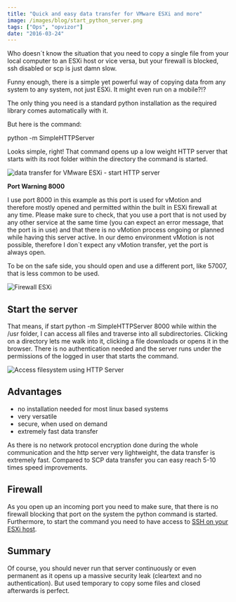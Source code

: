 ```yaml
---
title: "Quick and easy data transfer for VMware ESXi and more"
image: /images/blog/start_python_server.png
tags: ["Ops", "opvizor"]
date: "2016-03-24"
---
```


Who doesn´t know the situation that you need to copy a single file from your local computer to an ESXi host or vice versa, but your firewall is blocked, ssh disabled or scp is just damn slow.

Funny enough, there is a simple yet powerful way of copying data from any system to any system, not just ESXi. It might even run on a mobile?!?

The only thing you need is a standard python installation as the required library comes automatically with it.

But here is the command: 

python -m SimpleHTTPServer <Port>

Looks simple, right! That command opens up a low weight HTTP server that starts with its root folder within the directory the command is started. 

![data transfer for VMware ESXi - start HTTP server](/images/blog/start_python_server.png)

**Port Warning 8000**

I use port 8000 in this example as this port is used for vMotion and therefore mostly opened and permitted within the built in ESXi firewall at any time. Please make sure to check, that you use a port that is not used by any other service at the same time (you can expect an error message, that the port is in use) and that there is no vMotion process ongoing or planned while having this server active. In our demo environment vMotion is not possible, therefore I don´t expect any vMotion transfer, yet the port is always open.

To be on the safe side, you should open and use a different port, like 57007, that is less common to be used.

![Firewall ESXi](/images/blog/port_esxi.png)

## Start the server

That means, if start python -m SimpleHTTPServer 8000 while within the /usr folder, I can access all files and traverse into all subdirectories. Clicking on a directory lets me walk into it, clicking a file downloads or opens it in the browser. There is no authentication needed and the server runs under the permissions of the logged in user that starts the command.

![Access filesystem using HTTP Server](/images/blog/access_http_server-1.png)

## Advantages

- no installation needed for most linux based systems
- very versatile
- secure, when used on demand
- extremely fast data transfer

As there is no network protocol encryption done during the whole communication and the http server very lightweight, the data transfer is extremely fast. Compared to SCP data transfer you can easy reach 5-10 times speed improvements.

## Firewall

As you open up an incoming port you need to make sure, that there is no firewall blocking that port on the system the python command is started. Furthermore, to start the command you need to have access to [SSH on your ESXi host](https://kb.vmware.com/selfservice/microsites/search.do?language=en_US&cmd=displayKC&externalId=2004746).

## Summary

Of course, you should never run that server continuously or even permanent as it opens up a massive security leak (cleartext and no authentication). But used temporary to copy some files and closed afterwards is perfect.
